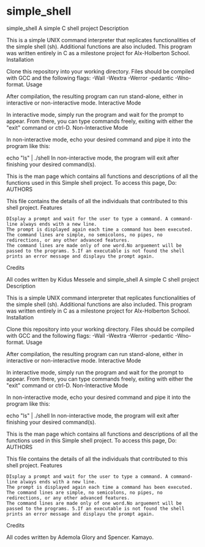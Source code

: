 # simple_shell
simple_shell
A simple C shell project
Description

This is a simple UNIX command interpreter that replicates functionalities of the simple shell (sh). Additional functions are also included. This program was written entirely in C as a milestone project for Alx-Holberton School.
Installation

Clone this repository into your working directory. Files should be compiled with GCC and the following flags: -Wall -Wextra -Werror -pedantic -Wno-format.
Usage

After compilation, the resulting program can run stand-alone, either in interactive or non-interactive mode.
Interactive Mode

In interactive mode, simply run the program and wait for the prompt to appear. From there, you can type commands freely, exiting with either the "exit" command or ctrl-D.
Non-Interactive Mode

In non-interactive mode, echo your desired command and pipe it into the program like this:

echo "ls" | ./shell In non-interactive mode, the program will exit after finishing your desired command(s).

This is the man page which contains all functions and descriptions of all the functions used in this Simple shell project. To access this page, Do:
AUTHORS

This file contains the details of all the individuals that contributed to this shell project.
Features

    DIsplay a prompt and wait for the user to type a command. A command-line always ends with a new line.
    The prompt is displayed again each time a command has been executed.
    The command lines are simple, no semicolons, no pipes, no redirections, or any other advanced features.
    The command lines are made only of one word.No arguement will be passed to the programs. 5.If an executable is not found the shell prints an error message and displayu the prompt again.

Credits

All codes written by Kidus Messele and simple_shell
A simple C shell project
Description

This is a simple UNIX command interpreter that replicates functionalities of the simple shell (sh). Additional functions are also included. This program was written entirely in C as a milestone project for Alx-Holberton School.
Installation

Clone this repository into your working directory. Files should be compiled with GCC and the following flags: -Wall -Wextra -Werror -pedantic -Wno-format.
Usage

After compilation, the resulting program can run stand-alone, either in interactive or non-interactive mode.
Interactive Mode

In interactive mode, simply run the program and wait for the prompt to appear. From there, you can type commands freely, exiting with either the "exit" command or ctrl-D.
Non-Interactive Mode

In non-interactive mode, echo your desired command and pipe it into the program like this:

echo "ls" | ./shell In non-interactive mode, the program will exit after finishing your desired command(s).

This is the man page which contains all functions and descriptions of all the functions used in this Simple shell project. To access this page, Do:
AUTHORS

This file contains the details of all the individuals that contributed to this shell project.
Features

    DIsplay a prompt and wait for the user to type a command. A command-line always ends with a new line.
    The prompt is displayed again each time a command has been executed.
    The command lines are simple, no semicolons, no pipes, no redirections, or any other advanced features.
    The command lines are made only of one word.No arguement will be passed to the programs. 5.If an executable is not found the shell prints an error message and displayu the prompt again.

Credits

All codes written by Ademola Glory and Spencer. Kamayo.
